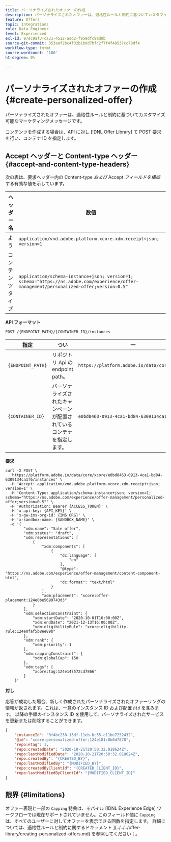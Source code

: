 ```yaml
---
title: パーソナライズされたオファーの作成
description: パーソナライズされたオファーは、適格性ルールと制約に基づいてカスタマイズ可能なマーケティングメッセージです。
feature: Offers
topic: Integrations
role: Data Engineer
level: Experienced
exl-id: 97dc9af3-ca31-4512-aad2-f959dfc9ad0b
source-git-commit: 353aaf2bc4f32b1b0d7bfc2f7f4f48537cc79df4
workflow-type: tm+mt
source-wordcount: '180'
ht-degree: 0%

---
```


# パーソナライズされたオファーの作成 {#create-personalized-offer}

パーソナライズされたオファーは、適格性ルールと制約に基づいてカスタマイズ可能なマーケティングメッセージです。

コンテンツを作成する場合は、API に対し [!DNL Offer Library] て POST 要求を行い、コンテナ ID を指定します。

## Accept ヘッダーと Content-type ヘッダー {#accept-and-content-type-headers}

次の表は、要求ヘッダー内の Content-type *および* Accept *フィールドを構成* する有効な値を示しています。

| ヘッダー名 | 数値 |
| ----------- | ----- |
| よう | `application/vnd.adobe.platform.xcore.xdm.receipt+json; version=1` |
| コンテンツタイプ | `application/schema-instance+json; version=1;  schema="https://ns.adobe.com/experience/offer-management/personalized-offer;version=0.5"` |

**API フォーマット**

```http
POST /{ENDPOINT_PATH}/{CONTAINER_ID}/instances
```

| 指定 | つい | 一 |
| --------- | ----------- | ------- |
| `{ENDPOINT_PATH}` | リポジトリ Api の endpoint path。 | `https://platform.adobe.io/data/core/xcore/` |
| `{CONTAINER_ID}` | パーソナライズされたキャンペーンが配置されているコンテナを指定します。 | `e0bd8463-0913-4ca1-bd84-6309134ca1f6` |

**要求**

```shell
curl -X POST \
  'https://platform.adobe.io/data/core/xcore/e0bd8463-0913-4ca1-bd84-6309134ca1f6/instances' \
  -H 'Accept: application/vnd.adobe.platform.xcore.xdm.receipt+json; version=1' \
  -H 'Content-Type: application/schema-instance+json; version=1;  schema="https://ns.adobe.com/experience/offer-management/personalized-offer;version=0.5"' \
  -H 'Authorization: Bearer {ACCESS_TOKEN}' \
  -H 'x-api-key: {API_KEY}' \
  -H 'x-gw-ims-org-id: {IMS_ORG}' \
  -H 'x-sandbox-name: {SANDBOX_NAME}' \
  -d '{
        "xdm:name": "Sale offer",
        "xdm:status": "draft",
        "xdm:representations": [
            {
                "xdm:components": [
                    {
                        "dc:language": [
                            "en"
                        ],
                        "@type": "https://ns.adobe.com/experience/offer-management/content-component-html",
                        "dc:format": "text/html"
                    }
                ],
                "xdm:placement": "xcore:offer-placement:124e0be5699743d3"
            }
        ],
        "xdm:selectionConstraint": {
            "xdm:startDate": "2020-10-01T16:00:00Z",
            "xdm:endDate": "2021-12-13T16:00:00Z",
            "xdm:eligibilityRule": "xcore:eligibility-rule:124e0faf5b8ee89b"
        },
        "xdm:rank": {
            "xdm:priority": 1
        },
        "xdm:cappingConstraint": {
            "xdm:globalCap": 150
        },
        "xdm:tags": [
            "xcore:tag:124e147572cd7866"
        ]
    }'
```

**対し**

応答が成功した場合、新しく作成されたパーソナライズされたオファーリングの情報が返されます。これは、一意のインスタンス ID および配置 `@id` を含みます。 以降の手順のインスタンス ID を使用して、パーソナライズされたサービスを更新または削除することができます。

```json
{
    "instanceId": "0f4bc230-13df-11eb-bc55-c11be7252432",
    "@id": "xcore:personalized-offer:124e181c8b0d7878",
    "repo:etag": 1,
    "repo:createdDate": "2020-10-21T20:50:32.018624Z",
    "repo:lastModifiedDate": "2020-10-21T20:50:32.018624Z",
    "repo:createdBy": "{CREATED_BY}",
    "repo:lastModifiedBy": "{MODIFIED_BY}",
    "repo:createdByClientId": "{CREATED_CLIENT_ID}",
    "repo:lastModifiedByClientId": "{MODIFIED_CLIENT_ID}"
}
```

## 限界 {#limitations}

オファー表現と一部の `Capping` 特典は、モバイル [!DNL Experience Edge] ワークフローでは現在サポートされていません。このフィールド値に `Capping` は、すべてのユーザーに対してオファーを表示できる回数を指定します。 詳細については、適格性ルールと制約に関するドキュメント ](../../../offer-library/creating-personalized-offers.md) を参照してください [ 。